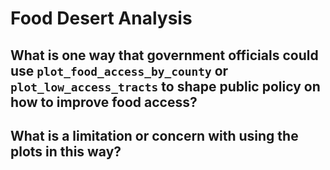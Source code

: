 # Food Desert Analysis

## What is one way that government officials could use `plot_food_access_by_county` or `plot_low_access_tracts` to shape public policy on how to improve food access?



## What is a limitation or concern with using the plots in this way?


